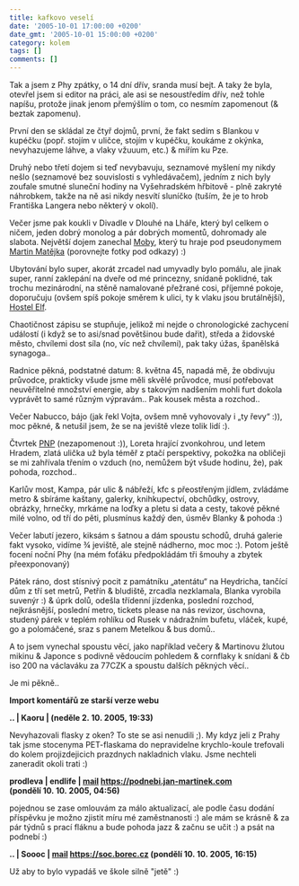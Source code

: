 ```yaml
---
title: kafkovo veselí
date: '2005-10-01 17:00:00 +0200'
date_gmt: '2005-10-01 15:00:00 +0200'
category: kolem
tags: []
comments: []
---
```

<p>Tak a jsem z Phy zpátky, o 14 dní dřív, sranda musí bejt. A taky že byla,
otevřel jsem si editor na práci, ale asi se nesoustředím dřív, než tohle napíšu,
protože jinak jenom přemýšlím o tom, co nesmím zapomenout (&amp; beztak zapomenu).</p>
<p>První den se skládal ze čtyř dojmů, první, že fakt sedím s Blankou v kupéčku
(popř. stojím v uličce, stojím v kupéčku, koukáme z okýnka, nevyhazujeme láhve,
a vlaky vžuuum, etc.) &amp; mířím ku Pze.</p>
<p>Druhý nebo třetí dojem si teď nevybavuju, seznamové myšlení my nikdy nešlo (seznamové
bez souvislosti s vyhledávačem), jedním z nich byly zoufale smutné sluneční
hodiny na Vyšehradském hřbitově - plně zakryté náhrobkem, takže na ně asi nikdy
nesvítí sluníčko (tuším, že je to hrob Františka Langera nebo některý v okolí).</p>
<p>Večer jsme pak koukli v Divadle v Dlouhé na Lháře, který byl celkem o ničem,
jeden dobrý monolog a pár dobrých momentů, dohromady ale slabota. Největší dojem
zanechal <a href="https://www.moby.com/">Moby</a>,
který tu hraje pod pseudonymem
<a href="https://www.divadlovdlouhe.cz/admin/uploaded/0d95c187446e29aef3205f18e1b3f888.jpg">Martin
Matějka</a> (porovnejte fotky pod odkazy) :)</p>
<p>Ubytování bylo super, akorát zrcadel nad umyvadly bylo pomálu, ale jinak super,
ranní zaklepání na dveře od mé princezny, snídaně poklidné, tak trochu mezinárodní,
na stěně namalované přežrané cosi, příjemné pokoje, doporučuju (ovšem spíš pokoje
směrem k ulici, ty k vlaku jsou brutálnější), <a href="https://www.hostelelf.cz/">Hostel
Elf</a>.</p>
<p>Chaotičnost zápisu se stupňuje, jelikož mi nejde o chronologické zachycení
událostí (i když se to asi/snad povětšinou bude dařit), středa a židovské město,
chvílemi dost síla (no, víc než chvílemi), pak taky úžas, španělská synagoga..</p>
<p>Radnice pěkná, podstatné datum: 8. května 45, napadá mě, že obdivuju průvodce,
prakticky všude jsme měli skvělé průvodce, musí potřebovat neuvěřitelné množství
energie, aby s takovým nadšením mohli furt dokola vyprávět to samé různým výpravám..
Pak kousek města a rozchod..</p>
<p>Večer Nabucco, bájo (jak řekl Vojta, ovšem mně vyhovovaly i &bdquo;ty řevy&ldquo; :)),
moc pěkné, &amp; netušil jsem, že se na jeviště vleze tolik lidí :).</p>
<p>Čtvrtek <a href="https://www.pamatniknarodnihopisemnictvi.cz/">PNP</a> (nezapomenout :)),
Loreta hrající zvonkohrou, und letem Hradem, zlatá ulička už byla téměř z ptačí
perspektivy, pokožka na obličeji se mi zahřívala třením o vzduch (no, nemůžem
být všude hodinu, že), pak pohoda, rozchod.. </p>
<p>Karlův most, Kampa, pár ulic &amp; nábřeží, kfc s přeostřeným jídlem, zvládáme
metro &amp; sbíráme kaštany, galerky, knihkupectví, obchůdky, ostrovy, obrázky, hrnečky,
mrkáme na loďky a pletu si data a cesty, takové pěkné milé volno, od tří do pěti,
plusmínus každý den, úsměv Blanky &amp; pohoda :)</p>
<p>Večer labutí jezero, kiksám s šatnou a dám spoustu schodů, druhá galerie fakt
vysoko, vidíme &frac34; jeviště, ale stejně nádherno, moc moc :). Potom ještě focení
noční Phy (na mém foťáku předpokládám tři šmouhy a zbytek přeexponovaný)</p>
<p>Pátek ráno, dost stísnivý pocit z památníku &bdquo;atentátu&ldquo; na Heydricha,
tančící dům z tří set metrů, Petřín &amp; bludiště, zrcadla nezklamala,
Blanka vyrobila suvenýr :) &amp; úprk dolů, odešla třídenní jízdenka,
poslední rozchod, nejkrásnější, poslední metro, tickets please na nás revizor,
úschovna, studený párek v teplém rohlíku od Rusek v nádražním bufetu, vláček,
kupé, go a polomáčené, sraz s panem Metelkou &amp; bus domů..</p>
<p>A to jsem vynechal spoustu věcí, jako například večery &amp; Martinovu
žlutou mikinu &amp; Japonce s podivně vědoucím pohledem &amp; cornflaky
k snídani &amp; čb iso 200 na václaváku za 77CZK a spoustu dalších
pěkných věcí..</p>
<p>Je mi pěkně..</p>
<div class="import-komentaru">
<p><strong>Import komentářů ze starší verze webu</strong></p>
<div class="comment">
<p style="font-weight:bold"><span class="compredmet">..</span> | <span class="comname">Kaoru</span> | (neděle&nbsp;2.&nbsp;10.&nbsp;2005,&nbsp;19:33)</p>
<p>Nevyhazovali flasky z oken? To ste se asi nenudili ;). My kdyz jeli z Prahy tak jsme stocenyma PET-flaskama do nepravidelne krychlo-koule trefovali do kolem projizdejicich prazdnych nakladnich vlaku. Jsme nechteli zaneradit okoli trati :) </p>
</div>
<div class="comment">
<p style="font-weight:bold"><span class="compredmet">prodleva</span> | <span class="comname">endlife</span> |  <a href="mailto:jan.martinek@post.cz">mail</a>  <a href="https://podnebi.jan-martinek.com">https://podnebi.jan-martinek.com</a> (pondělí&nbsp;10.&nbsp;10.&nbsp;2005,&nbsp;04:56)</p>
<p>pojednou se zase omlouvám za málo aktualizací, ale podle času dodání příspěvku je možno zjistit míru mé zaměstnanosti :) ale mám se krásně &amp; za pár týdnů s prací fláknu a bude pohoda jazz &amp; začnu se učit :) a psát na podnebí :) </p>
</div>
<div class="comment">
<p style="font-weight:bold"><span class="compredmet">..</span> | <span class="comname">Soooc</span> |  <a href="mailto:soc.borec.cz">mail</a>  <a href="https://soc.borec.cz">https://soc.borec.cz</a> (pondělí&nbsp;10.&nbsp;10.&nbsp;2005,&nbsp;16:15)</p>
<p>Už aby to bylo vypadáš ve škole silně &quot;jetě&quot; :) </p>
</div>
</div>
